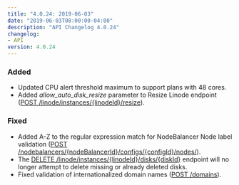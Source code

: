 ```yaml
---
title: "4.0.24: 2019-06-03"
date: "2019-06-03T08:00:00-04:00"
description: "API Changelog 4.0.24"
changelog:
- API
version: 4.0.24
---
```


### Added
- Updated CPU alert threshold maximum to support plans with 48 cores.
- Added *allow\_auto\_disk\_resize* parameter to Resize Linode endpoint ([POST /linode/instances/{linodeId}/resize](https://www.linode.com/docs/api/linode-instances/)).

### Fixed
- Added A-Z to the regular expression match for NodeBalancer Node label validation ([POST /nodebalancers/{nodeBalancerId}/configs/{configId}/nodes/](https://developers.linode.com/api/v4/nodebalancers-node-balancer-id-configs-config-id-nodes)).
- The [DELETE /linode/instances/{linodeId}/disks/{diskId}](https://www.linode.com/docs/api/linode-instances/) endpoint will no longer attempt to delete missing or already deleted disks.
- Fixed validation of internationalized domain names ([POST /domains](https://www.linode.com/docs/api/domains/)).